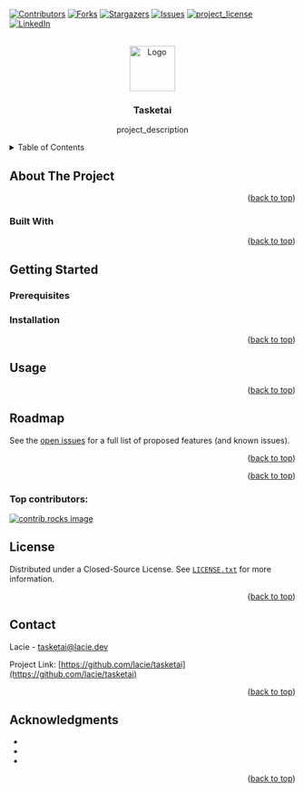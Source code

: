 <!-- Improved compatibility of back to top link: See: https://github.com/othneildrew/Best-README-Template/pull/73 -->
<a id="readme-top"></a>
<!--
*** Thanks for checking out the Best-README-Template. If you have a suggestion
*** that would make this better, please fork the repo and create a pull request
*** or simply open an issue with the tag "enhancement".
*** Don't forget to give the project a star!
*** Thanks again! Now go create something AMAZING! :D
-->



<!-- PROJECT SHIELDS -->
<!--
*** I'm using markdown "reference style" links for readability.
*** Reference links are enclosed in brackets [ ] instead of parentheses ( ).
*** See the bottom of this document for the declaration of the reference variables
*** for contributors-url, forks-url, etc. This is an optional, concise syntax you may use.
*** https://www.markdownguide.org/basic-syntax/#reference-style-links
-->
[![Contributors][contributors-shield]][contributors-url]
[![Forks][forks-shield]][forks-url]
[![Stargazers][stars-shield]][stars-url]
[![Issues][issues-shield]][issues-url]
[![project_license][license-shield]][license-url]
[![LinkedIn][linkedin-shield]][linkedin-url]



<!-- PROJECT LOGO -->
<br />
<div align="center">
  <a href="https://github.com/lacie/tasketai">
    <img src="images/logo.png" alt="Logo" width="80" height="80">
  </a>

<h3 align="center">Tasketai</h3>

  <p align="center">
    project_description
    <br />
<!-- 
    <a href="https://github.com/lacie/tasketai"><strong>Explore the docs »</strong></a>
    <br />
    <br />
   <a href="https://github.com/lacie/tasketai">View Demo</a>
    &middot;
    <a href="https://github.com/lacie/tasketai/issues/new?labels=bug&template=bug-report---.md">Report Bug</a>
    &middot;
    <a href="https://github.com/lacie/tasketai/issues/new?labels=enhancement&template=feature-request---.md">Request Feature</a>
-->
  </p>
</div>



<!-- TABLE OF CONTENTS -->
<details>
  <summary>Table of Contents</summary>
  <ol>
    <li>
      <a href="#about-the-project">About The Project</a>
      <ul>
        <li><a href="#built-with">Built With</a></li>
      </ul>
    </li>
    <li>
      <a href="#getting-started">Getting Started</a>
      <ul>
        <li><a href="#prerequisites">Prerequisites</a></li>
        <li><a href="#installation">Installation</a></li>
      </ul>
    </li>
    <li><a href="#usage">Usage</a></li>
    <li><a href="#roadmap">Roadmap</a></li>
    <li><a href="#license">License</a></li>
    <li><a href="#contact">Contact</a></li>
    <li><a href="#acknowledgments">Acknowledgments</a></li>
  </ol>
</details>



<!-- ABOUT THE PROJECT -->
## About The Project

[//]: # ([![Product Name Screen Shot][product-screenshot]]&#40;https://example.com&#41;)

[//]: # (Here's a blank template to get started.)

<p align="right">(<a href="#readme-top">back to top</a>)</p>



### Built With

[//]: # (* [![Next][Next.js]][Next-url])
[//]: # (* [![React][React.js]][React-url])
[//]: # (* [![Vue][Vue.js]][Vue-url])
[//]: # (* [![Angular][Angular.io]][Angular-url])
[//]: # (* [![Svelte][Svelte.dev]][Svelte-url])
[//]: # (* [![Laravel][Laravel.com]][Laravel-url])
[//]: # (* [![Bootstrap][Bootstrap.com]][Bootstrap-url])
[//]: # (* [![JQuery][JQuery.com]][JQuery-url])

<p align="right">(<a href="#readme-top">back to top</a>)</p>



<!-- GETTING STARTED -->
## Getting Started

[//]: # (This is an example of how you may give instructions on setting up your project locally.)
[//]: # (To get a local copy up and running follow these simple example steps.)

### Prerequisites

[//]: # (This is an example of how to list things you need to use the software and how to install them.)
[//]: # (* npm)
[//]: # (  ```sh)
[//]: # (  npm install npm@latest -g)
[//]: # (  ```)

### Installation

[//]: # (1. Get a free API Key at [https://example.com]&#40;https://example.com&#41;)
[//]: # (2. Clone the repo)
[//]: # (   ```sh)
[//]: # (   git clone https://github.com/lacie/tasketai.git)
[//]: # (   ```)
[//]: # (3. Install NPM packages)
[//]: # (   ```sh)
[//]: # (   npm install)
[//]: # (   ```)
[//]: # (4. Enter your API in `config.js`)
[//]: # (   ```js)
[//]: # (   const API_KEY = 'ENTER YOUR API';)
[//]: # (   ```)
[//]: # (5. Change git remote url to avoid accidental pushes to base project)
[//]: # (   ```sh)
[//]: # (   git remote set-url origin lacie/tasketai)
[//]: # (   git remote -v # confirm the changes)
[//]: # (   ```)

<p align="right">(<a href="#readme-top">back to top</a>)</p>



<!-- USAGE EXAMPLES -->
## Usage

[//]: # (Use this space to show useful examples of how a project can be used. Additional screenshots, code examples and demos work well in this space. You may also link to more resources.)

[//]: # (_For more examples, please refer to the [Documentation]&#40;https://example.com&#41;_.)

<p align="right">(<a href="#readme-top">back to top</a>)</p>



<!-- ROADMAP -->
## Roadmap

[//]: # (- [ ] Feature 1)
[//]: # (- [ ] Feature 2)
[//]: # (- [ ] Feature 3)
[//]: # (    - [ ] Nested Feature)

See the [open issues](https://github.com/lacie/tasketai/issues) for a full list of proposed features (and known issues).

<p align="right">(<a href="#readme-top">back to top</a>)</p>



<p align="right">(<a href="#readme-top">back to top</a>)</p>

### Top contributors:

<a href="https://github.com/lacie/tasketai/graphs/contributors">
  <img src="https://contrib.rocks/image?repo=lacie/tasketai" alt="contrib.rocks image" />
</a>



<!-- LICENSE -->
## License

Distributed under a Closed-Source License. See [`LICENSE.txt`](LICENSE.txt) for more information.

<p align="right">(<a href="#readme-top">back to top</a>)</p>



<!-- CONTACT -->
## Contact

Lacie - tasketai@lacie.dev

Project Link: [https://github.com/lacie/tasketai](https://github.com/lacie/tasketai)

<p align="right">(<a href="#readme-top">back to top</a>)</p>



<!-- ACKNOWLEDGMENTS -->
## Acknowledgments

* []()
* []()
* []()

<p align="right">(<a href="#readme-top">back to top</a>)</p>



<!-- MARKDOWN LINKS & IMAGES -->
<!-- https://www.markdownguide.org/basic-syntax/#reference-style-links -->
[contributors-shield]: https://img.shields.io/github/contributors/lacie/tasketai.svg?style=for-the-badge
[contributors-url]: https://github.com/lacie/tasketai/graphs/contributors
[forks-shield]: https://img.shields.io/github/forks/lacie/tasketai.svg?style=for-the-badge
[forks-url]: https://github.com/lacie/tasketai/network/members
[stars-shield]: https://img.shields.io/github/stars/lacie/tasketai.svg?style=for-the-badge
[stars-url]: https://github.com/lacie/tasketai/stargazers
[issues-shield]: https://img.shields.io/github/issues/lacie/tasketai.svg?style=for-the-badge
[issues-url]: https://github.com/lacie/tasketai/issues
[license-shield]: https://img.shields.io/github/license/lacie/tasketai.svg?style=for-the-badge
[license-url]: https://github.com/lacie/tasketai/blob/master/LICENSE.txt
[linkedin-shield]: https://img.shields.io/badge/-LinkedIn-black.svg?style=for-the-badge&logo=linkedin&colorB=555
[linkedin-url]: https://linkedin.com/in/Lacie
[product-screenshot]: images/screenshot.png
[Next.js]: https://img.shields.io/badge/next.js-000000?style=for-the-badge&logo=nextdotjs&logoColor=white
[Next-url]: https://nextjs.org/
[React.js]: https://img.shields.io/badge/React-20232A?style=for-the-badge&logo=react&logoColor=61DAFB
[React-url]: https://reactjs.org/
[Vue.js]: https://img.shields.io/badge/Vue.js-35495E?style=for-the-badge&logo=vuedotjs&logoColor=4FC08D
[Vue-url]: https://vuejs.org/
[Angular.io]: https://img.shields.io/badge/Angular-DD0031?style=for-the-badge&logo=angular&logoColor=white
[Angular-url]: https://angular.io/
[Svelte.dev]: https://img.shields.io/badge/Svelte-4A4A55?style=for-the-badge&logo=svelte&logoColor=FF3E00
[Svelte-url]: https://svelte.dev/
[Laravel.com]: https://img.shields.io/badge/Laravel-FF2D20?style=for-the-badge&logo=laravel&logoColor=white
[Laravel-url]: https://laravel.com
[Bootstrap.com]: https://img.shields.io/badge/Bootstrap-563D7C?style=for-the-badge&logo=bootstrap&logoColor=white
[Bootstrap-url]: https://getbootstrap.com
[JQuery.com]: https://img.shields.io/badge/jQuery-0769AD?style=for-the-badge&logo=jquery&logoColor=white
[JQuery-url]: https://jquery.com 
